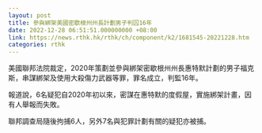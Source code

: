 ```yaml
---
layout: post
title: 參與綁架美國密歇根州州長計劃男子判囚16年
date: 2022-12-28 06:51:51.000000000 +08:00
link: https://news.rthk.hk/rthk/ch/component/k2/1681545-20221228.htm
categories: rthk
---
```


美國聯邦法院裁定，2020年策劃並參與綁架密歇根州州長惠特默計劃的男子福克斯，串謀綁架及使用大殺傷力武器等罪，罪名成立，判監16年。

報道說，6名疑犯自2020年初以來，密謀在惠特默的度假屋，實施綁架計畫，因有人舉報而失敗。

聯邦調查局隨後拘捕6人，另外7名與犯罪計劃有關的疑犯亦被捕。
